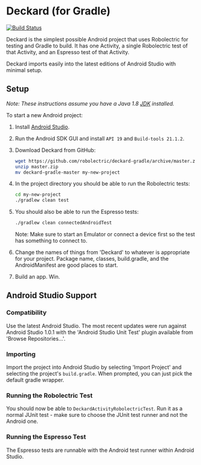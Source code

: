 # Deckard (for Gradle)
[![Build Status](https://secure.travis-ci.org/robolectric/deckard-gradle.png?branch=master)](http://travis-ci.org/robolectric/deckard-gradle)

Deckard is the simplest possible Android project that uses Robolectric for testing and Gradle to build. It has one Activity, a single Robolectric test of that Activity, and an Espresso test of that Activity.

Deckard imports easily into the latest editions of Android Studio with minimal setup.

## Setup

*Note: These instructions assume you have a Java 1.8 [JDK](http://www.oracle.com/technetwork/java/javase/downloads/index.html) installed.*

To start a new Android project:

1. Install [Android Studio](http://developer.android.com/sdk/index.html).

2. Run the Android SDK GUI and install `API 19` and `Build-tools 21.1.2`.

3. Download Deckard from GitHub:
    ```bash
    wget https://github.com/robolectric/deckard-gradle/archive/master.zip
    unzip master.zip
    mv deckard-gradle-master my-new-project
    ```

4. In the project directory you should be able to run the Robolectric tests:

    ```bash
    cd my-new-project
    ./gradlew clean test
    ```

5. You should also be able to run the Espresso tests: 

    ```bash
    ./gradlew clean connectedAndroidTest
    ```
    
    Note: Make sure to start an Emulator or connect a device first so the test has something to connect to.

6. Change the names of things from 'Deckard' to whatever is appropriate for your project. Package name, classes, build.gradle, and the AndroidManifest are good places to start.

7. Build an app. Win.

## Android Studio Support

### Compatibility
Use the latest Android Studio. The most recent updates were run against Android Studio 1.0.1 with the 'Android Studio Unit Test' plugin available from 'Browse Repositories...'.

### Importing
Import the project into Android Studio by selecting 'Import Project' and selecting the project's `build.gradle`. When prompted, you can just pick the default gradle wrapper.

### Running the Robolectric Test
You should now be able to `DeckardActivityRobolectricTest`. Run it as a normal JUnit test - make sure to choose the JUnit test runner and not the Android one.

### Running the Espresso Test
The Espresso tests are runnable with the Android test runner within Android Studio.

